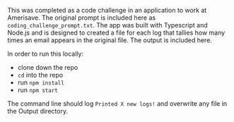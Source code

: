 This was completed as a code challenge in an application to work at Amerisave. The original prompt is included here as `coding_challenge_prompt.txt`. The app was built with Typescript and Node.js and is designed to created a file for each log that tallies how many times an email appears in the original file. The output is included here.

In order to run this locally: 
* clone down the repo
* `cd` into the repo
* run `npm install`
* run `npm start`

The command line should log `Printed X new logs!` and overwrite any file in the Output directory. 